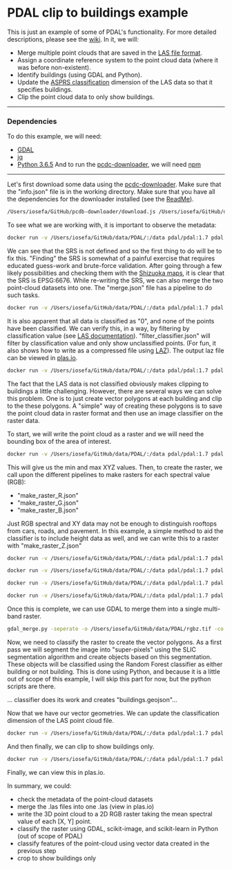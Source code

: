 # PDAL clip to buildings example

This is just an example of some of PDAL's functionality. For more detailed descriptions, please see the [wiki](https://github.com/dotloom/data/wiki/PDAL). In it, we will:
  * Merge multiple point clouds that are saved in the [LAS file format](https://www.asprs.org/divisions-committees/lidar-division/laser-las-file-format-exchange-activities).
  * Assign a coordinate reference system to the point cloud data (where it was before non-existent).
  * Identify buildings (using GDAL and Python).
  * Update the [ASPRS classification](https://www.asprs.org/wp-content/uploads/2010/12/LAS_1_4_r13.pdf) dimension of the LAS data so that it specifies buildings.
  * Clip the point cloud data to only show buildings.

***
### Dependencies
To do this example, we will need:
  - [GDAL](http://www.gdal.org/)
  - [jq](https://stedolan.github.io/jq/)
  - [Python 3.6.5](https://www.python.org/)
And to run the [pcdc-downloader](https://github.com/dotloom/pcdb-downloader), we will need [npm](https://www.npmjs.com/)
***

Let's first download some data using the [pcdc-downloader](https://github.com/dotloom/pcdb-downloader). Make sure that the "info.json" file is in the working directory. Make sure that you have all the dependencies for the downloader installed (see the [ReadMe](https://github.com/dotloom/pcdb-downloader/blob/master/README.md)).

```bash
/Users/iosefa/GitHub/pcdb-downloader/download.js /Users/iosefa/GitHub/data/PDAL/
```  

To see what we are working with, it is important to observe the metadata:

```bash
docker run -v /Users/iosefa/GitHub/data/PDAL/:/data pdal/pdal:1.7 pdal info data/28K2460011102-1.las --metadata
```

We can see that the SRS is not defined and so the first thing to do will be to fix this. "Finding" the SRS is somewhat of a painful exercise that requires educated guess-work and brute-force validation. After going through a few likely possibilities and checking them with the [Shizuoka maps](https://pointcloud.pref.shizuoka.jp/lasmap/ankenmap?ankenno=28K2460011102), it is clear that the SRS is EPSG:6676. While re-writing the SRS, we can also merge the two point-cloud datasets into one. The "merge.json" file has a pipeline to do such tasks.

```bash
docker run -v /Users/iosefa/GitHub/data/PDAL/:/data pdal/pdal:1.7 pdal pipeline data/merge.json
```

It is also apparent that all data is classified as "0", and none of the points have been classified. We can verify this, in a way, by filtering by classification value (see [LAS documentation]((https://www.asprs.org/wp-content/uploads/2010/12/LAS_1_4_r13.pdf))). "filter_classifier.json" will filter by classification value and only show unclassified points. (For fun, it also shows how to write as a compressed file using [LAZ](https://www.laszip.org/)). The output laz file can be viewed in [plas.io](plas.io).

```bash
docker run -v /Users/iosefa/GitHub/data/PDAL/:/data pdal/pdal:1.7 pdal pipeline data/filter_classifier.json
```

The fact that the LAS data is not classified obviously makes clipping to buildings a little challenging. However, there are several ways we can solve this problem. One is to just create vector polygons at each building and clip to the these polygons. A "simple" way of creating these polygons is to save the point cloud data in raster format and then use an image classifier on the raster data.

To start, we will write the point cloud as a raster and we will need the bounding box of the area of interest.

```bash
docker run -v /Users/iosefa/GitHub/data/PDAL/:/data pdal/pdal:1.7 pdal info data/merged.las --all | jq .stats.bbox.native.bbox
```

This will give us the min and max XYZ values. Then, to create the raster, we call upon the different pipelines to make rasters for each spectral value (RGB):
  * "make_raster_R.json"
  * "make_raster_G.json"
  * "make_raster_B.json"

Just RGB spectral and XY data may not be enough to distinguish rooftops from cars, roads, and pavement. In this example, a simple method to aid the classifier is to include height data as well, and we can write this to a raster with "make_raster_Z.json"

```bash
docker run -v /Users/iosefa/GitHub/data/PDAL/:/data pdal/pdal:1.7 pdal pipeline data/make_raster_R.json

docker run -v /Users/iosefa/GitHub/data/PDAL/:/data pdal/pdal:1.7 pdal pipeline data/make_raster_G.json

docker run -v /Users/iosefa/GitHub/data/PDAL/:/data pdal/pdal:1.7 pdal pipeline data/make_raster_B.json

docker run -v /Users/iosefa/GitHub/data/PDAL/:/data pdal/pdal:1.7 pdal pipeline data/make_raster_Z.json
```

Once this is complete, we can use GDAL to merge them into a single multi-band raster.

```bash
gdal_merge.py -seperate -o /Users/iosefa/GitHub/data/PDAL/rgbz.tif -co PHOTOMETRIC=MINISBLACK /Users/iosefa/GitHub/data/PDAL/raster_R.tif /Users/iosefa/GitHub/data/PDAL/raster_G.tif /Users/iosefa/GitHub/data/PDAL/raster_B.tif /Users/iosefa/GitHub/data/PDAL/raster_Z.tif
```

Now, we need to classify the raster to create the vector polygons. As a first pass we will segment the image into "super-pixels" using the SLIC segmentation algorithm and create objects based on this segmentation. These objects will be classified using the Random Forest classifier as either building or not building. This is done using Python, and because it is a little out of scope of this example, I will skip this part for now, but the python scripts are there.

... classifier does its work and creates "buildings.geojson"...

Now that we have our vector geometries. We can update the classification dimension of the LAS point cloud file.

```bash
docker run -v /Users/iosefa/GitHub/data/PDAL/:/data pdal/pdal:1.7 pdal pipeline data/apply_classifier.json
```

And then finally, we can clip to show buildings only.

```bash
docker run -v /Users/iosefa/GitHub/data/PDAL/:/data pdal/pdal:1.7 pdal pipeline data/clip.json
```

Finally, we can view this in plas.io.


In summary, we could:

  * check the metadata of the point-cloud datasets
  * merge the .las files into one .las (view in plas.io)
  * write the 3D point cloud to a 2D RGB raster taking the mean spectral value of each [X, Y] point.
  * classify the raster using GDAL, scikit-image, and scikit-learn in Python (out of scope of PDAL)
  * classify features of the point-cloud using vector data created in the previous step
  * crop to show buildings only
